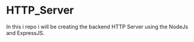 # HTTP_Server
In this i repo i will be creating the backend HTTP Server using the NodeJs and ExpressJS.
